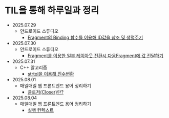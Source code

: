 # TIL을 통해 하루일과 정리
- 2025.07.29
  - 안드로이드 스튜디오
    -  [Fragment의 Binding 함수를 이용해 ID값을 참조 및 생명주기](https://github.com/b-hyoung/TIL/blob/master/TIL/2025-07-29.md)
- 2025.07.30
  - 안드로이드 스튜디오
    - [Fragment를 이용한 일부 레이아웃 전환시 다음Fragment에 값 전달하기](https://github.com/b-hyoung/TIL/blob/master/TIL/2025-07-30.md)
- 2025.07.31
  - C++ 알고리즘 
      - [strtol을 이용해 진수변환](https://github.com/b-hyoung/TIL/blob/master/TIL/2025-07-31.md)
- 2025.08.01
  - 매일매일 웹 프론트엔드 용어 정리하기
    - [클로저(Closer)란?](https://github.com/b-hyoung/TIL/blob/master/TIL/2025-08-01.md)
- 2025.08.04
  - 매일매일 웹 프론트엔드 용어 정리하기
    - [실행 컨텍스트](https://github.com/b-hyoung/TIL/blob/master/TIL/2025-08-04.md)